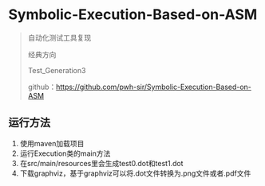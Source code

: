 # Symbolic-Execution-Based-on-ASM

> 自动化测试工具复现
>
> 经典方向
>
> Test_Generation3
>
> github：https://github.com/pwh-sir/Symbolic-Execution-Based-on-ASM



## 运行方法

1. 使用maven加载项目
2. 运行Execution类的main方法
3. 在src/main/resources里会生成test0.dot和test1.dot
4. 下载graphviz，基于graphviz可以将.dot文件转换为.png文件或者.pdf文件

